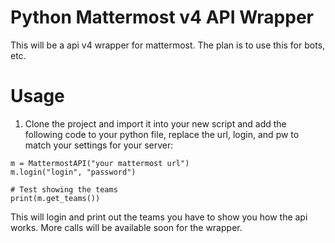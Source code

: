 # Python Mattermost v4 API Wrapper
This will be a api v4 wrapper for mattermost.  The plan is to use this for bots, etc.

# Usage
1. Clone the project and import it into your new script and add the following code to your python file, replace the url, login, and pw to match your settings for your server:

```
m = MattermostAPI("your mattermost url")
m.login("login", "password")

# Test showing the teams
print(m.get_teams())
```

This will login and print out the teams you have to show you how the api works.  More calls will be available soon for the wrapper.

